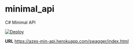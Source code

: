 
# minimal_api
C# Minimal API

[![Deploy](https://github.com/brunoazex/minimal_api/actions/workflows/main.yml/badge.svg)](https://github.com/brunoazex/minimal_api/actions/workflows/main.yml)

**URL**
https://azex-min-api.herokuapp.com/swagger/index.html
